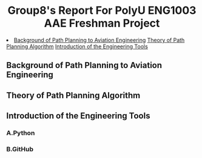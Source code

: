  <h1 align="center">Group8's Report For PolyU ENG1003 AAE Freshman Project </h1>
<li>
 <a href="#Background-of-Path-Planning-to-Aviation-Engineering">Background of Path Planning to Aviation Engineering</a>
 <a href="#Theory-of-Path-Planning-Algorithm">Theory of Path Planning Algorithm</a>
 <a href="#Introduction-of-the-Engineering-Tools">Introduction of the Engineering Tools</a>
 

 
  <!-- Background of Path Planning to Aviation Engineering -->
  ## Background of Path Planning to Aviation Engineering
  
  <!-- Theory of Path Planning Algorithm -->
  ## Theory of Path Planning Algorithm
 
   <!-- Introduction of the Engineering Tools -->
  ## Introduction of the Engineering Tools
 
 ###    A.Python
 ###    B.GitHub
